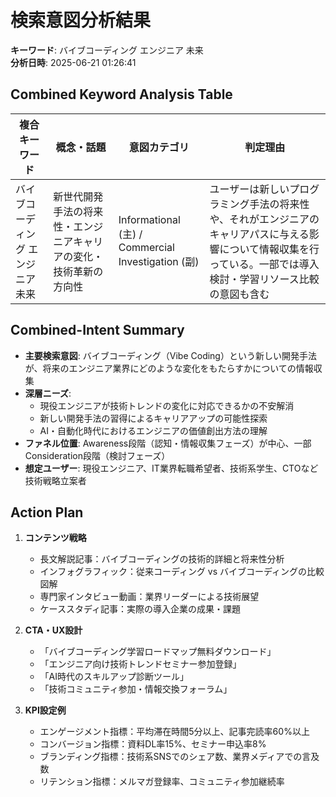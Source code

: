 # 検索意図分析結果

**キーワード**: バイブコーディング エンジニア 未来  
**分析日時**: 2025-06-21 01:26:41

## **Combined Keyword Analysis Table**

| 複合キーワード | 概念・話題 | 意図カテゴリ | 判定理由 |
|---|---|---|---|
| バイブコーディング エンジニア 未来 | 新世代開発手法の将来性・エンジニアキャリアの変化・技術革新の方向性 | Informational (主) / Commercial Investigation (副) | ユーザーは新しいプログラミング手法の将来性や、それがエンジニアのキャリアパスに与える影響について情報収集を行っている。一部では導入検討・学習リソース比較の意図も含む |

## **Combined-Intent Summary**

- **主要検索意図**: バイブコーディング（Vibe Coding）という新しい開発手法が、将来のエンジニア業界にどのような変化をもたらすかについての情報収集
- **深層ニーズ**: 
  - 現役エンジニアが技術トレンドの変化に対応できるかの不安解消
  - 新しい開発手法の習得によるキャリアアップの可能性探索
  - AI・自動化時代におけるエンジニアの価値創出方法の理解
- **ファネル位置**: Awareness段階（認知・情報収集フェーズ）が中心、一部Consideration段階（検討フェーズ）
- **想定ユーザー**: 現役エンジニア、IT業界転職希望者、技術系学生、CTOなど技術戦略立案者

## **Action Plan**

1. **コンテンツ戦略**
   - 長文解説記事：バイブコーディングの技術的詳細と将来性分析
   - インフォグラフィック：従来コーディング vs バイブコーディングの比較図解
   - 専門家インタビュー動画：業界リーダーによる技術展望
   - ケーススタディ記事：実際の導入企業の成果・課題

2. **CTA・UX設計**
   - 「バイブコーディング学習ロードマップ無料ダウンロード」
   - 「エンジニア向け技術トレンドセミナー参加登録」
   - 「AI時代のスキルアップ診断ツール」
   - 「技術コミュニティ参加・情報交換フォーラム」

3. **KPI設定例**
   - エンゲージメント指標：平均滞在時間5分以上、記事完読率60%以上
   - コンバージョン指標：資料DL率15%、セミナー申込率8%
   - ブランディング指標：技術系SNSでのシェア数、業界メディアでの言及数
   - リテンション指標：メルマガ登録率、コミュニティ参加継続率